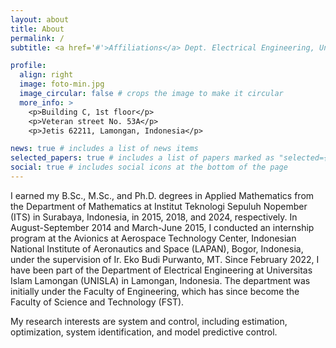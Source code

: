 ```yaml
---
layout: about
title: About
permalink: /
subtitle: <a href='#'>Affiliations</a> Dept. Electrical Engineering, Univ. Islam Lamongan.

profile:
  align: right
  image: foto-min.jpg
  image_circular: false # crops the image to make it circular
  more_info: >
    <p>Building C, 1st floor</p>
    <p>Veteran street No. 53A</p>
    <p>Jetis 62211, Lamongan, Indonesia</p>

news: true # includes a list of news items
selected_papers: true # includes a list of papers marked as "selected={true}"
social: true # includes social icons at the bottom of the page
---
```


I earned my B.Sc., M.Sc., and Ph.D. degrees in Applied Mathematics from the Department of Mathematics at Institut Teknologi Sepuluh Nopember (ITS) in Surabaya, Indonesia, in 2015, 2018, and 2024, respectively. In August-September 2014 and March-June 2015, I conducted an internship program at the Avionics at Aerospace Technology Center, Indonesian National Institute of Aeronautics and Space (LAPAN), Bogor, Indonesia, under the supervision of Ir. Eko Budi Purwanto, MT. Since February 2022, I have been part of the Department of Electrical Engineering at Universitas Islam Lamongan (UNISLA) in Lamongan, Indonesia. The department was initially under the Faculty of Engineering, which has since become the Faculty of Science and Technology (FST).

My research interests are system and control, including estimation, optimization, system identification, and model predictive control.

